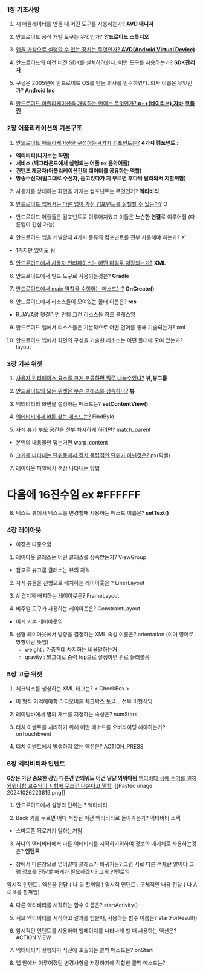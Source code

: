 

### 1장 기초사항

1. 새 애뮬레이터를 만들 때 어떤 도구를 사용하는가?  **AVD 매니저**

2. 안드로이드 공식 개발 도구는 무엇인가?   **안드로이드 스튜디오**

3. <u>앱을 가상으로 실행할 수 있는 장치는 무엇인가? **AVD(Android Virtual Device)** </u>

4. 안드로이드의 이전 버전 SDK를 설치하려한다. 어떤 도구를 사용하는가?  **SDK관리자**

5. 구글은 2005년에 안드로이드 OS를 만든 회사를 인수하였다. 회사 이름은 무엇인가? 
   **Android Inc**
6. <u>안드로이드 어플리케이션을 개발하는 언어는 무엇인가?   **c++(네이티브),자바,코틀린**</u>


### 2장 어플리케이션의 기본구조

1. <u>안드로이드 애플리케이션을 구성하는 4가지 컴포넌트는?</u>
**4가지 컴포넌트 :** 
- **엑티비티(니가보는 화면)**
- **서비스 (백그라운드에서 실행되는 어플 ex 음악어플)**
- **컨텐츠 제공자(어플리케이션간의 데이터를 공유하는 역할)**
- **방송수신자(말그대로 수신자, 듣고있다가 지 부르면 후다닥 달려와서 지할꺼함)**

2. 사용자를 상대하는 화면을 가지는 컴포넌트는 무엇인가?    **엑티비티**

3. <u>안드로이드 앱에서는 다른 앱이 가진 컴포넌트를 실핼할 수 있는가?</u>  O
- 안드로이드 어플들은 컴포넌트로 이루어져있고 이들은 **느슨한 연결**로 이루어짐
  (다른앱이 간섭 가능)

4.  안드로이드 앱을 개발할때 4가지 종류의 컴포넌트를 전부 사용해야 하는가? X
-  1가지만 있어도 됨
<u></u>
5. <u>안드로이드에서 사용자 인터페이스는 어떤 파일로 저장되는가?</u>  **XML**

6. 안드로이드에서 빌드 도구로 사용되는것은? **Gradle**

7. <u>안드로이드에서 main 역할을 수행하는 메소드는?</u>   **OnCreate()**

8. 안드로이드에서 리소스들이 모여있는 폴더 이름은?  **res**
- R.JAVA랑 햇갈리면 안됨 그건 리소스들 참조 클래스임

9. 안드로이드 앱에서 리소스들은 기본적으로 어떤 언어를 통해 기술되는가? xml

10. 안드로이드 앱에서 화면의 구성을 기술한 리소스는 어떤 폴더에 모여 있는가? layout


### 3장 기본 위젯

1. <u>사용자 인터페이스 요소를 크게 분류하면 뭐로 나눌수있나?</u>  **뷰,뷰그룹**

2. <u>안드로이드의 모든 위젯은 무슨 클래스를 상속하나?</u>  **뷰**

3. 액티비티의 화면을 설정하는 메소드는? **setContentView()**

4. <u>엑티비티에서 id를 찾는 메소드는?</u> FindById

5. 자식 뷰가 부모 공간을 전부 차지하게 하려면? match_parent
- 본인의 내용물만 덮는거면 warp_content

6. <u>크기를 나타내는 단위중에서 장치 독립적인 단위가 아닌것은?</u> px(픽셀)

7. 레이아웃 파일에서 색상 나타내는 방법 
 # 다음에 16진수임 ex #FFFFFF
 
8. 텍스트 뷰에서 텍스트를 변경할때 사용하는 메소드 이름은?  **setText()**

### 4장 레이아웃
- 이장은 다중요함

1. 레이아웃 클래스는 어떤 클래스를 상속받는가?   ViewGroup
- 참고로 뷰그룹 클래스는 뷰의 자식

2. 자식 뷰들을 선형으로 배치하는 레이아웃은 ?      LinerLayout

3. // 겹치게 배치하는 레이아웃은?    FrameLayout

4. 비주얼 도구가 사용하는 레이아웃은?    ConstraintLayout
- 이게 기본 레이아웃임

5. 선형 레이아웃에서 방향을 결정하는 XML 속성 이름은? orientation
   (이거 영어로 방향이란 뜻임)
   - weight : 가중친데 차지하는 비율말하는거
   - gravity : 말그대로 중력 top으로 설정하면 위로 들러붙음

### 5장 고급 위젯

1. 체크박스를 생성하는 XML 태그는? < CheckBox >
- 이 형식 기억해야함 라디오버튼 체크박스 토글... 전부 이형식임

2. 레이팅바에서 별의 개수를 지정하는 속성은?  numStars

3. 터치 이벤트를 처리하기 위해 어떤 메소드를 오버라이딩 해야하는가? onTouchEvent

4. 터치 이벤트에서 발생하지 않는 엑션은? ACTION_PRESS

### 6장 엑티비티와 인텐트
**6장은 가장 중요한 장임 다른건 안외워도 이건 달달 외워야됨**
<u>엑티비티 생에 주기를 필히 외워야함 교수님이 시험에 무조건 나온다고 말함</u>
![[Pasted image 20241026223819.png]]

1. 안드로이드에서 실행의 단위는 ?  액티비티

2. Back 키를 누르면 어디 저장된 이전 엑티비티로 돌아가는가?  액티비티 스택
- 스마트폰 뒤로가기 말하는거임

3. 하나의 액티비티에서 다른 액티비티를 시작하기위하여 정보의 매게체로 사용하는것은?
**인텐트**
- 창에서 다른창으로 넘어갈때 클래스가 바뀌거든? 그럼 서로 다른 객체란 말이야 그럼 정보를 전달할 매게가 필요하겠지? 그게 인턴트임

암시적 인텐트 : 엑션을 전달 ( 나 뭐 할꺼임 )
명시적 인텐트 : 구체적인 내용 전달 ( 나 A로 B를 할꺼임)

4. 다른 액티비티를 시작하는 함수 이름은? startActivity()

5. 서브 액티비티를 시작하고 결과를 받을때, 사용하는 함수 이름은? startForResult()

6. 암시적인 인텐트를 사용하여 웹페이지를 나타나게 할 때 사용하는 액션은? ACTION VIEW

7. 엑티비티가 실행되기 직전에 호출되는 콜백 메소드는?  onStart

8. 앱 안에서 이루어졌던 변경사항을 저장하기에 적합한 콜백 메소드는?